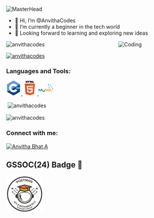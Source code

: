 ![MasterHead](https://user-images.githubusercontent.com/90236635/232446433-d5540fa2-fe28-4bb8-b929-cdb51fe61336.gif)
- 👋 Hi, I’m @AnvithaCodes
- 🌱 I’m currently a beginner in the tech world
- 🧠 Looking forward to learning and exploring new ideas

<img align="right" alt="Coding" width="200" src="https://user-images.githubusercontent.com/53329034/123502306-0fcdfc80-d669-11eb-87e4-d24cccfbbd00.gif">


<p align="left"> <img src="https://komarev.com/ghpvc/?username=anvithacodes&label=Profile%20views&color=0e75b6&style=flat" alt="anvithacodes" /> </p>
<p align="left"> <a href="https://github.com/ryo-ma/github-profile-trophy"><img src="https://github-profile-trophy.vercel.app/?username=anvithacodes" alt="anvithacodes" /></a> </p>

<h3 align="left">Languages and Tools:</h3>
<p align="left"> <a href="https://www.w3schools.com/cpp/" target="_blank" rel="noreferrer"> <img src="https://raw.githubusercontent.com/devicons/devicon/master/icons/cplusplus/cplusplus-original.svg" alt="cplusplus" width="40" height="40"/> </a> <a href="https://www.w3.org/html/" target="_blank" rel="noreferrer"> <img src="https://raw.githubusercontent.com/devicons/devicon/master/icons/html5/html5-original-wordmark.svg" alt="html5" width="40" height="40"/> </a> <a href="https://www.mysql.com/" target="_blank" rel="noreferrer"> <img src="https://raw.githubusercontent.com/devicons/devicon/master/icons/mysql/mysql-original-wordmark.svg" alt="mysql" width="40" height="40"/> </a> </p>

<p>&nbsp;<img align="center" src="https://github-readme-stats.vercel.app/api?username=anvithacodes&show_icons=true&locale=en" alt="anvithacodes" /></p>

<p><img align="center" src="https://github-readme-streak-stats.herokuapp.com/?user=anvithacodes&" alt="anvithacodes" /></p>


<h3 align="left">Connect with me:</h3>
<p align="left">
<a href="https://www.linkedin.com/in/anvitha-bhat-a-6425a3316/" target="blank"><img align="center" src="https://raw.githubusercontent.com/rahuldkjain/github-profile-readme-generator/master/src/images/icons/Social/linked-in-alt.svg" alt="Anvitha Bhat A" height="30" width="40" /></a>
</p>

## GSSOC(24) Badge 🏅
<div style='display:flex; align-items:center; gap: 10px;' align='center' ><a href="https://gssoc.girlscript.tech/leaderboard">
<img src="https://raw.githubusercontent.com/girlscript/gssoc-website-new/main/public/badges/postman.png" width="100px" height="100px" />
</div>
